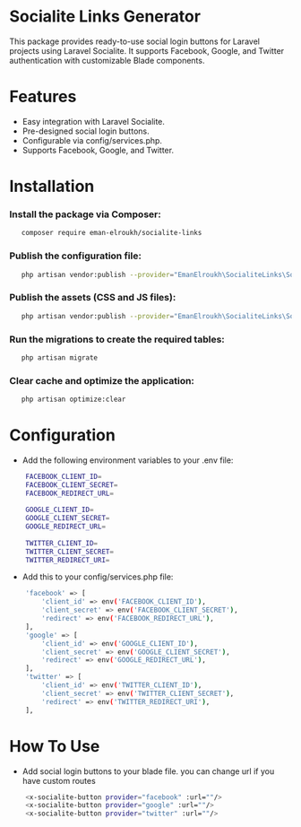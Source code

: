 # Socialite Links Generator
This package provides ready-to-use social login buttons for Laravel projects using Laravel Socialite. It supports Facebook, Google, and Twitter authentication with customizable Blade components.

# Features
- Easy integration with Laravel Socialite.
- Pre-designed social login buttons.
- Configurable via config/services.php.
- Supports Facebook, Google, and Twitter.


# Installation
### Install the package via Composer:
```bash
   composer require eman-elroukh/socialite-links
```
### Publish the configuration file:
```bash
   php artisan vendor:publish --provider="EmanElroukh\SocialiteLinks\SocialiteLinksServiceProvider" --tag=config
```
### Publish the assets (CSS and JS files):
```bash
   php artisan vendor:publish --provider="EmanElroukh\SocialiteLinks\SocialiteLinksServiceProvider" --tag=public
```

### Run the migrations to create the required tables:
```bash
   php artisan migrate
```

### Clear cache and optimize the application:
```bash
   php artisan optimize:clear
```


# Configuration
- Add the following environment variables to your .env file:

```bash
    FACEBOOK_CLIENT_ID=
    FACEBOOK_CLIENT_SECRET=
    FACEBOOK_REDIRECT_URL=
    
    GOOGLE_CLIENT_ID=
    GOOGLE_CLIENT_SECRET=
    GOOGLE_REDIRECT_URL=
    
    TWITTER_CLIENT_ID=
    TWITTER_CLIENT_SECRET=
    TWITTER_REDIRECT_URI=
```

- Add this to your config/services.php file:

```bash
    'facebook' => [
        'client_id' => env('FACEBOOK_CLIENT_ID'),
        'client_secret' => env('FACEBOOK_CLIENT_SECRET'),
        'redirect' => env('FACEBOOK_REDIRECT_URL'),
    ],
    'google' => [
        'client_id' => env('GOOGLE_CLIENT_ID'),
        'client_secret' => env('GOOGLE_CLIENT_SECRET'),
        'redirect' => env('GOOGLE_REDIRECT_URL'),
    ],
    'twitter' => [
        'client_id' => env('TWITTER_CLIENT_ID'),
        'client_secret' => env('TWITTER_CLIENT_SECRET'),
        'redirect' => env('TWITTER_REDIRECT_URI'),
    ],
```

# How To Use
- Add social login buttons to your blade file. you can change url if you have custom routes

```bash
    <x-socialite-button provider="facebook" :url=""/>
    <x-socialite-button provider="google" :url=""/>
    <x-socialite-button provider="twitter" :url=""/>
```
